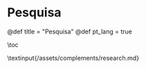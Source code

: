 # Pesquisa

@def title = "Pesquisa"
@def pt_lang = true

\toc

\textinput{/assets/complements/research.md}
